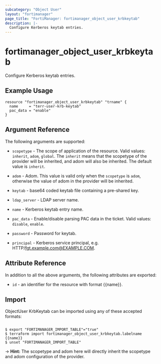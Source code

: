 ```yaml
---
subcategory: "Object User"
layout: "fortimanager"
page_title: "FortiManager: fortimanager_object_user_krbkeytab"
description: |-
  Configure Kerberos keytab entries.
---
```


# fortimanager_object_user_krbkeytab
Configure Kerberos keytab entries.

## Example Usage

```hcl
resource "fortimanager_object_user_krbkeytab" "trname" {
  name     = "terr-user-krb-keytab"
  pac_data = "enable"
}
```

## Argument Reference


The following arguments are supported:

* `scopetype` - The scope of application of the resource. Valid values: `inherit`, `adom`, `global`. The `inherit` means that the scopetype of the provider will be inherited, and adom will also be inherited. The default value is `inherit`.
* `adom` - Adom. This value is valid only when the `scopetype` is `adom`, otherwise the value of adom in the provider will be inherited.

* `keytab` - base64 coded keytab file containing a pre-shared key.
* `ldap_server` - LDAP server name.
* `name` - Kerberos keytab entry name.
* `pac_data` - Enable/disable parsing PAC data in the ticket. Valid values: `disable`, `enable`.

* `password` - Password for keytab.
* `principal` - Kerberos service principal, e.g. HTTP/fgt.example.com@EXAMPLE.COM.


## Attribute Reference

In addition to all the above arguments, the following attributes are exported:
* `id` - an identifier for the resource with format {{name}}.

## Import

ObjectUser KrbKeytab can be imported using any of these accepted formats:
```

$ export "FORTIMANAGER_IMPORT_TABLE"="true"
$ terraform import fortimanager_object_user_krbkeytab.labelname {{name}}
$ unset "FORTIMANAGER_IMPORT_TABLE"
```
-> **Hint:** The scopetype and adom here will directly inherit the scopetype and adom configuration of the provider.

